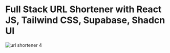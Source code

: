 # Full Stack URL Shortener with React JS, Tailwind CSS, Supabase, Shadcn UI 
![url shortener 4](https://github.com/sonalicsaiml/Url_Shortener.git)
